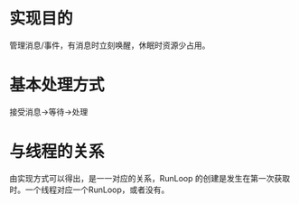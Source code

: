 
# 实现目的
管理消息/事件，有消息时立刻唤醒，休眠时资源少占用。

# 基本处理方式
接受消息->等待->处理

# 与线程的关系
由实现方式可以得出，是一一对应的关系，RunLoop 的创建是发生在第一次获取时。一个线程对应一个RunLoop，或者没有。